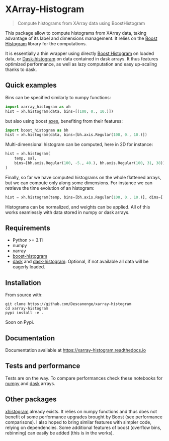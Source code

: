 
# XArray-Histogram

> Compute histograms from XArray data using BoostHistogram

This package allow to compute histograms from XArray data, taking advantage of
its label and dimensions management.
It relies on the [Boost Histogram](https://boost-histogram.readthedocs.io) library for the computations.

It is essentially a thin wrapper using directly [Boost Histogram](https://boost-histogram.readthedocs.io) on loaded data, or [Dask-histogram](https://dask-histogram.readthedocs.io) on data contained in dask arrays. It thus features optimized performance, as well as lazy computation and easy up-scaling thanks to dask.

## Quick examples

Bins can be specified similarly to numpy functions:
``` python
import xarray_histogram as xh
hist = xh.histogram(data, bins=[(100, 0., 10.)])
```
but also using boost [axes](https://boost-histogram.readthedocs.io/en/latest/user-guide/axes.html), benefiting from their features:
``` python
import boost_histogram as bh
hist = xh.histogram(data, bins=[bh.axis.Regular(100, 0., 10.)])
```

Multi-dimensional histogram can be computed, here in 2D for instance:
``` python
hist = xh.histogram(
    temp, sal,
    bins=[bh.axis.Regular(100, -5., 40.), bh.axis.Regular(100, 31, 38))
)
```

Finally, so far we have computed histograms on the whole flattened arrays, but we can compute only along some dimensions. For instance we can retrieve the time evolution of an histogram:
``` python
hist = xh.histogram(temp, bins=[bh.axis.Regular(100, 0., 10.)], dims=['lat', 'lon'])
```

Histograms can be normalized, and weights can be applied.
All of this works seamlessly with data stored in numpy or dask arrays.

## Requirements

- Python >= 3.11
- numpy
- xarray
- [boost-histogram](https://github.com/scikit-hep/boost-histogram)
- [dask](https://www.dask.org/) and [dask-histogram](https://github.com/dask-contrib/dask-histogram): Optional, if not available all data will be eagerly loaded.

## Installation

From source with:
``` shell
git clone https://github.com/Descanonge/xarray-histogram
cd xarray-histogram
pypi install -e .
```

Soon on Pypi.

## Documentation

Documentation available at https://xarray-histogram.readthedocs.io

## Tests and performance

Tests are on the way.
To compare performances check these notebooks for [numpy](./docs/source/perf_numpy.ipynb) and [dask](./docs/source/perf_dask.ipynb) arrays.

## Other packages

[xhistogram](https://xhistogram.readthedocs.io/en/latest/) already exists. It relies on numpy functions and thus does not benefit of some performance upgrades brought by Boost (see performance comparisons).
I also hoped to bring similar features with simpler code, relying on dependencies. Some additional features of boost (overflow bins, rebinning) can easily be added (this is in the works).
